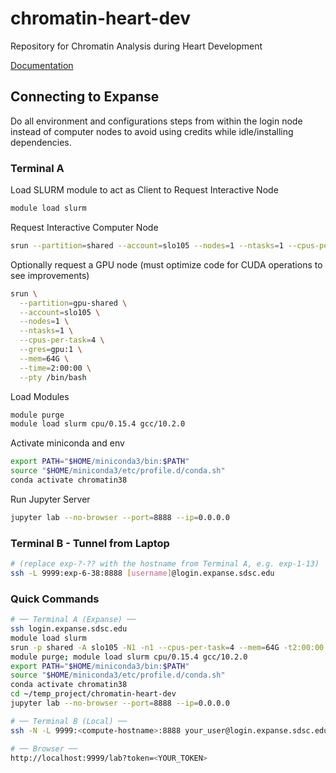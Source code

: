 # chromatin-heart-dev

Repository for Chromatin Analysis during Heart Development

[Documentation](https://jet-shop-359.notion.site/Chromatin-Heart-Bioinformatics-Steps-19201216da2880f68376c4193d9109f7)



## Connecting to Expanse

Do all environment and configurations steps from within the login node instead of computer nodes to avoid using credits while idle/installing dependencies.

### Terminal A

Load SLURM module to act as Client to Request Interactive Node

```bash
module load slurm
```

Request Interactive Computer Node

```bash
srun --partition=shared --account=slo105 --nodes=1 --ntasks=1 --cpus-per-task=4 --mem=64G --time=2:00:00 --pty /bin/bash
```

Optionally request a GPU node (must optimize code for CUDA operations to see improvements)

```bash
srun \
  --partition=gpu-shared \
  --account=slo105 \
  --nodes=1 \
  --ntasks=1 \
  --cpus-per-task=4 \
  --gres=gpu:1 \
  --mem=64G \
  --time=2:00:00 \
  --pty /bin/bash
```

Load Modules

```bash
module purge
module load slurm cpu/0.15.4 gcc/10.2.0
```

Activate miniconda and env

```bash
export PATH="$HOME/miniconda3/bin:$PATH"
source "$HOME/miniconda3/etc/profile.d/conda.sh"
conda activate chromatin38
```

Run Jupyter Server

```bash
jupyter lab --no-browser --port=8888 --ip=0.0.0.0
```

### Terminal B - Tunnel from Laptop

```bash
# (replace exp-?-?? with the hostname from Terminal A, e.g. exp-1-13)
ssh -L 9999:exp-6-38:8888 [username]@login.expanse.sdsc.edu 
```

### Quick Commands

```bash
# ── Terminal A (Expanse) ──
ssh login.expanse.sdsc.edu
module load slurm
srun -p shared -A slo105 -N1 -n1 --cpus-per-task=4 --mem=64G -t2:00:00 --pty bash -l
module purge; module load slurm cpu/0.15.4 gcc/10.2.0
export PATH="$HOME/miniconda3/bin:$PATH"
source "$HOME/miniconda3/etc/profile.d/conda.sh"
conda activate chromatin38
cd ~/temp_project/chromatin-heart-dev
jupyter lab --no-browser --port=8888 --ip=0.0.0.0

# ── Terminal B (Local) ──
ssh -N -L 9999:<compute-hostname>:8888 your_user@login.expanse.sdsc.edu

# ── Browser ──
http://localhost:9999/lab?token=<YOUR_TOKEN>
```

